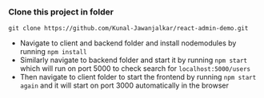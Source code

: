 ### Clone this project in folder
`git clone https://github.com/Kunal-Jawanjalkar/react-admin-demo.git`

- Navigate to client and backend folder and install nodemodules by running `npm install`
- Similarly navigate to backend folder and start it by running `npm start` which will run on port 5000 to check search for `localhost:5000/users`
- Then navigate to client folder to start the frontend by running `npm start again` and it will start on port 3000 automatically in the browser
